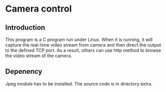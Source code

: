 # Camera control

## Introduction
This program is a C program run under Linux. When it is running, it will capture the
real-time video stream from camera and then direct the output to the defined TCP port. As
a result, others can use http method to browse the video stream of the camera.

## Depenency
Jpeg module has to be installed. The source code is in directory extra.